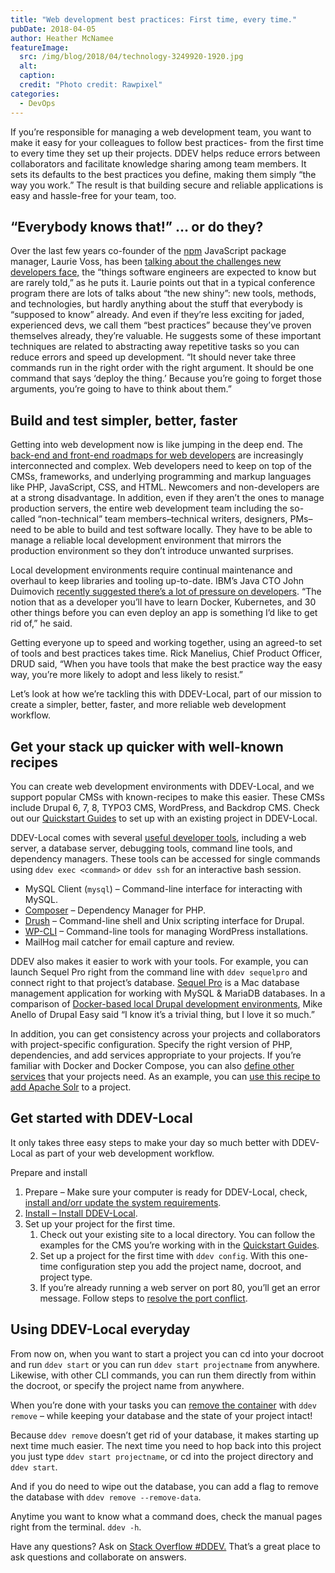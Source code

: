 ```yaml
---
title: "Web development best practices: First time, every time."
pubDate: 2018-04-05
author: Heather McNamee
featureImage:
  src: /img/blog/2018/04/technology-3249920-1920.jpg
  alt:
  caption:
  credit: "Photo credit: Rawpixel"
categories:
  - DevOps
---
```


If you’re responsible for managing a web development team, you want to make it easy for your colleagues to follow best practices- from the first time to every time they set up their projects. DDEV helps reduce errors between collaborators and facilitate knowledge sharing among team members. It sets its defaults to the best practices you define, making them simply “the way you work.” The result is that building secure and reliable applications is easy and hassle-free for your team, too.

## “Everybody knows that!” … or do they?

Over the last few years co-founder of the [npm](https://www.npmjs.com) JavaScript package manager, Laurie Voss, has been [talking about the challenges new developers face,](https://youtu.be/JIJZnF%5FL5KI?t=10m18s) the “things software engineers are expected to know but are rarely told,” as he puts it. Laurie points out that in a typical conference program there are lots of talks about “the new shiny”: new tools, methods, and technologies, but hardly anything about the stuff that everybody is “supposed to know” already. And even if they’re less exciting for jaded, experienced devs, we call them “best practices” because they’ve proven themselves already, they’re valuable. He suggests some of these important techniques are related to abstracting away repetitive tasks so you can reduce errors and speed up development. “It should never take three commands run in the right order with the right argument. It should be one command that says ‘deploy the thing.’ Because you’re going to forget those arguments, you’re going to have to think about them.”

## Build and test simpler, better, faster

Getting into web development now is like jumping in the deep end. The [back-end and front-end roadmaps for web developers](https://ddev.com/ddev-live/web-development-workflows-simplified/) are increasingly interconnected and complex. Web developers need to keep on top of the CMSs, frameworks, and underlying programming and markup languages like PHP, JavaScript, CSS, and HTML. Newcomers and non-developers are at a strong disadvantage. In addition, even if they aren’t the ones to manage production servers, the entire web development team including the so-called “non-technical” team members–technical writers, designers, PMs–need to be able to build and test software locally. They have to be able to manage a reliable local development environment that mirrors the production environment so they don’t introduce unwanted surprises.

Local development environments require continual maintenance and overhaul to keep libraries and tooling up-to-date. IBM’s Java CTO John Duimovich [recently suggested there’s a lot of pressure on developers](https://www.theregister.co.uk/2018/02/22/ibm%5Fjava%5Fcto%5Fjohn%5Fduimovich%5Finterview/). “The notion that as a developer you’ll have to learn Docker, Kubernetes, and 30 other things before you can even deploy an app is something I’d like to get rid of,” he said.

Getting everyone up to speed and working together, using an agreed-to set of tools and best practices takes time. Rick Manelius, Chief Product Officer, DRUD said, “When you have tools that make the best practice way the easy way, you’re more likely to adopt and less likely to resist.”

Let’s look at how we’re tackling this with DDEV-Local, part of our mission to create a simpler, better, faster, and more reliable web development workflow.

## Get your stack up quicker with well-known recipes

You can create web development environments with DDEV-Local, and we support popular CMSs with known-recipes to make this easier. These CMSs include Drupal 6, 7, 8, TYPO3 CMS, WordPress, and Backdrop CMS. Check out our [Quickstart Guides](https://ddev.readthedocs.io/en/latest/users/cli-usage/#quickstart-guides) to set up with an existing project in DDEV-Local.

DDEV-Local comes with several [useful developer tools](https://ddev.readthedocs.io/en/latest/users/developer-tools/), including a web server, a database server, debugging tools, command line tools, and dependency managers. These tools can be accessed for single commands using `ddev exec <command>` or `ddev ssh` for an interactive bash session.

- MySQL Client (`mysql`) – Command-line interface for interacting with MySQL.
- [Composer](https://getcomposer.org/) – Dependency Manager for PHP.
- [Drush](http://www.drush.org/) – Command-line shell and Unix scripting interface for Drupal.
- [WP-CLI](http://wp-cli.org/) – Command-line tools for managing WordPress installations.
- MailHog mail catcher for email capture and review.

DDEV also makes it easier to work with your tools. For example, you can launch Sequel Pro right from the command line with `ddev sequelpro` and connect right to that project’s database. [Sequel Pro](https://www.sequelpro.com/) is a Mac database management application for working with MySQL & MariaDB databases. In a comparison of [Docker-based local Drupal development environments](https://www.drupaleasy.com/blogs/ultimike/2018/03/ddev-docksal-and-lando-comparison), Mike Anello of Drupal Easy said “I know it’s a trivial thing, but I love it so much.”

In addition, you can get consistency across your projects and collaborators with project-specific configuration. Specify the right version of PHP, dependencies, and add services appropriate to your projects. If you’re familiar with Docker and Docker Compose, you can also [define other services](https://ddev.readthedocs.io/en/latest/users/extend/custom-compose-files/) that your projects need. As an example, you can [use this recipe to add Apache Solr](https://ddev.readthedocs.io/en/latest/users/extend/additional-services/#apache-solr) to a project.

## Get started with DDEV-Local

It only takes three easy steps to make your day so much better with DDEV-Local as part of your web development workflow.

Prepare and install

1. Prepare – Make sure your computer is ready for DDEV-Local, check, [install and/orr update the system requirements](https://ddev.readthedocs.io/en/latest/#system-requirements).
2. [Install – Install DDEV-Local](https://ddev.readthedocs.io/en/latest/#installation).
3. Set up your project for the first time.
   1. Check out your existing site to a local directory. You can follow the examples for the CMS you’re working with in the [Quickstart Guides](https://ddev.readthedocs.io/en/latest/users/cli-usage/#quickstart-guides).
   2. Set up a project for the first time with `ddev config`. With this one-time configuration step you add the project name, docroot, and project type.
   3. If you’re already running a web server on port 80, you’ll get an error message. Follow steps to [resolve the port conflict](https://ddev.readthedocs.io/en/latest/users/troubleshooting/#webserver-ports-are-already-occupied-by-another-webserver).

## Using DDEV-Local everyday

From now on, when you want to start a project you can cd into your docroot and run `ddev start` or you can run `ddev start projectname` from anywhere. Likewise, with other CLI commands, you can run them directly from within the docroot, or specify the project name from anywhere.

When you’re done with your tasks you can [remove the container](https://ddev.readthedocs.io/en/latest/users/cli-usage/#removing-a-project) with `ddev remove` – while keeping your database and the state of your project intact!

Because `ddev remove` doesn’t get rid of your database, it makes starting up next time much easier. The next time you need to hop back into this project you just type `ddev start projectname`, or cd into the project directory and `ddev start`.

And if you do need to wipe out the database, you can add a flag to remove the database with `ddev remove --remove-data`.

Anytime you want to know what a command does, check the manual pages right from the terminal. `ddev -h`.

Have any questions? Ask on [Stack Overflow #DDEV.](https://stackoverflow.com/questions/tagged/ddev) That’s a great place to ask questions and collaborate on answers.
